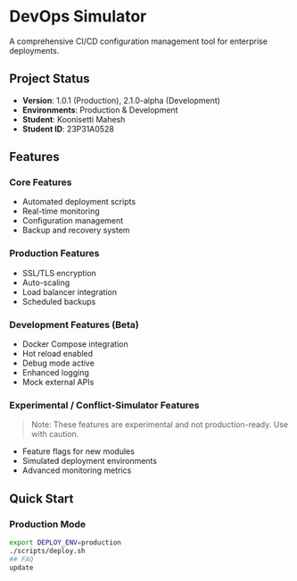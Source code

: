 # DevOps Simulator

A comprehensive CI/CD configuration management tool for enterprise deployments.

## Project Status
- **Version**: 1.0.1 (Production), 2.1.0-alpha (Development)
- **Environments**: Production & Development
- **Student**: Koonisetti Mahesh
- **Student ID**: 23P31A0528

## Features

### Core Features
- Automated deployment scripts
- Real-time monitoring
- Configuration management
- Backup and recovery system

### Production Features
- SSL/TLS encryption
- Auto-scaling
- Load balancer integration
- Scheduled backups

### Development Features (Beta)
- Docker Compose integration
- Hot reload enabled
- Debug mode active
- Enhanced logging
- Mock external APIs

### Experimental / Conflict-Simulator Features
> Note: These features are experimental and not production-ready. Use with caution.
- Feature flags for new modules
- Simulated deployment environments
- Advanced monitoring metrics

## Quick Start

### Production Mode
```bash
export DEPLOY_ENV=production
./scripts/deploy.sh
## FAQ
update
